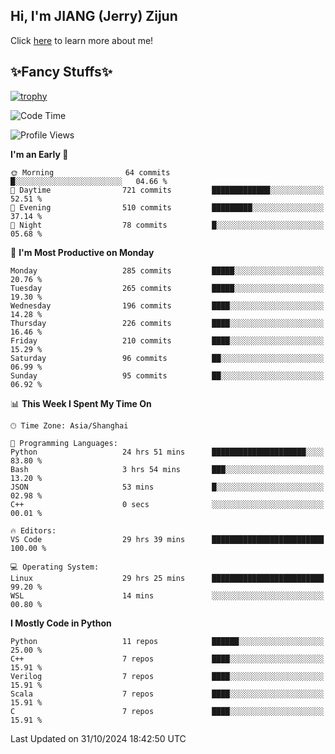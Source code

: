 ## Hi, I'm JIANG (Jerry) Zijun

Click [here](https://jzjerry.github.io/about/) to learn more about me!

## ✨Fancy Stuffs✨
[![trophy](https://github-profile-trophy.vercel.app/?username=jzjerry&theme=onedark)](https://github.com/ryo-ma/github-profile-trophy)
<!--START_SECTION:waka-->
![Code Time](http://img.shields.io/badge/Code%20Time-820%20hrs%2010%20mins-blue)

![Profile Views](http://img.shields.io/badge/Profile%20Views-0-blue)

**I'm an Early 🐤** 

```text
🌞 Morning                64 commits          █░░░░░░░░░░░░░░░░░░░░░░░░   04.66 % 
🌆 Daytime                721 commits         █████████████░░░░░░░░░░░░   52.51 % 
🌃 Evening                510 commits         █████████░░░░░░░░░░░░░░░░   37.14 % 
🌙 Night                  78 commits          █░░░░░░░░░░░░░░░░░░░░░░░░   05.68 % 
```
📅 **I'm Most Productive on Monday** 

```text
Monday                   285 commits         █████░░░░░░░░░░░░░░░░░░░░   20.76 % 
Tuesday                  265 commits         █████░░░░░░░░░░░░░░░░░░░░   19.30 % 
Wednesday                196 commits         ████░░░░░░░░░░░░░░░░░░░░░   14.28 % 
Thursday                 226 commits         ████░░░░░░░░░░░░░░░░░░░░░   16.46 % 
Friday                   210 commits         ████░░░░░░░░░░░░░░░░░░░░░   15.29 % 
Saturday                 96 commits          ██░░░░░░░░░░░░░░░░░░░░░░░   06.99 % 
Sunday                   95 commits          ██░░░░░░░░░░░░░░░░░░░░░░░   06.92 % 
```


📊 **This Week I Spent My Time On** 

```text
🕑︎ Time Zone: Asia/Shanghai

💬 Programming Languages: 
Python                   24 hrs 51 mins      █████████████████████░░░░   83.80 % 
Bash                     3 hrs 54 mins       ███░░░░░░░░░░░░░░░░░░░░░░   13.20 % 
JSON                     53 mins             █░░░░░░░░░░░░░░░░░░░░░░░░   02.98 % 
C++                      0 secs              ░░░░░░░░░░░░░░░░░░░░░░░░░   00.01 % 

🔥 Editors: 
VS Code                  29 hrs 39 mins      █████████████████████████   100.00 % 

💻 Operating System: 
Linux                    29 hrs 25 mins      █████████████████████████   99.20 % 
WSL                      14 mins             ░░░░░░░░░░░░░░░░░░░░░░░░░   00.80 % 
```

**I Mostly Code in Python** 

```text
Python                   11 repos            ██████░░░░░░░░░░░░░░░░░░░   25.00 % 
C++                      7 repos             ████░░░░░░░░░░░░░░░░░░░░░   15.91 % 
Verilog                  7 repos             ████░░░░░░░░░░░░░░░░░░░░░   15.91 % 
Scala                    7 repos             ████░░░░░░░░░░░░░░░░░░░░░   15.91 % 
C                        7 repos             ████░░░░░░░░░░░░░░░░░░░░░   15.91 % 
```




 Last Updated on 31/10/2024 18:42:50 UTC
<!--END_SECTION:waka-->
